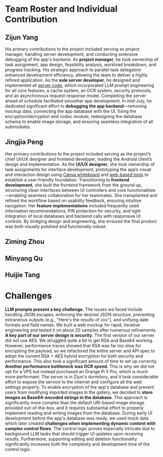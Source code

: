 #  Team Roster and Individual Contribution

## Zijun Yang

His primary contributions to the project included serving as project manager, handling server development, and conducting extensive debugging of the app's backend. As **project manager**, he took ownership of task assignment, app design, feasibility analysis, workload breakdown, and progress tracking. His strategic approach to parallel task delegation enhanced development efficiency, allowing the team to deliver a highly refined application. As the **sole server developer**, he designed and implemented all [server code](https://github.com/JI-DeepSleep/DocuSnap-Backend), which incorporated LLM prompt engineering for all core features, a cache system, an OCR system, security protocols, and an asynchronous request-response model. Completing the server ahead of schedule facilitated smoother app development. In mid-July, he dedicated significant effort to **debugging the app backend**—removing mockup data, connecting the app database with the UI, fixing the encryption/decryption and codec module, redesigning the database schema to enable image storage, and ensuring seamless integration of all submodules.

## Jingjia Peng

Her primary contributions to the project included serving as the project’s chief UI/UX designer and frontend developer, leading the Android client’s design and implementation. As the **UI/UX designer**, she took ownership of task assignments for interface development, prototyping the app’s visual and interaction design using [Canva whiteboard](https://www.canva.cn/design/DAGtJNhpjDg/sxc4X2GD4eNQcHtYeQHYBg/edit?utm_content=DAGtJNhpjDg&utm_campaign=designshare&utm_medium=link2&utm_source=sharebutton) and [web-based tools](https://docusnap-mock-ui.lovable.app/) to establish a user-friendly foundation. Transitioning to **frontend development**, she built the frontend framework from the ground up, structuring clean interfaces between UI controllers and core functionalities—enabling seamless collaboration for her teammates. She transplanted and refined the workflow based on usability feedback, ensuring intuitive navigation. Her **feature implementations** included frequently used information recommendations, PIN protection for security, and tight integration of local databases and backend calls with responsive UI controls. By bridging design and engineering, she ensured the final product was both visually polished and functionally robust.

## Ziming Zhou

## Minyang Qu

## Huijie Tang

# Challenges

**LLM prompts present a key challenge.** The issues we faced include handling JSON escapes, enforcing the desired JSON structure, preventing extraneous outputs (e.g., "Here's the results of xxx"), and unifying date formats and field names. We built a web mockup for rapid, iterative engineering and tested it on about 20 samples after numerous refinements.  **A key part of our server design is security.** The first version of our server did not use AES. We struggled quite a bit to get RSA and Base64 working. However, performance traces showed that RSA was far too slow for encrypting the payload, so we refactored the entire server and API spec to adopt the current RSA + AES hybrid encryption for both security and performance. This also took a significant amount of time to set up correctly.  **Another performance bottleneck was OCR speed.** This is why we did not opt for a VPS but instead purchased an Orange Pi 5 Pro, which is much more performant. The server is in Zijun's dormitory, and it took considerable effort to expose the service to the internet and configure all the web settings properly. To enable encryption of the app's database and prevent users from modifying imported images in the gallery, we decided to **store images as Base64-encoded strings in the database**. This approach is significantly more complex than the default URI-based image storage provided out-of-the-box, and it requires substantial effort to properly implement reading and writing images from the database. During early UI development before the app's database was ready, we used mock data which later created **challenges when implementing dynamic content with complex control flows**. The control logic proves especially intricate due to background LLM tasks that should trigger UI updates upon receiving results. Furthermore, supporting editing and deletion functionality significantly increases both the complexity and development time of the control logic.
